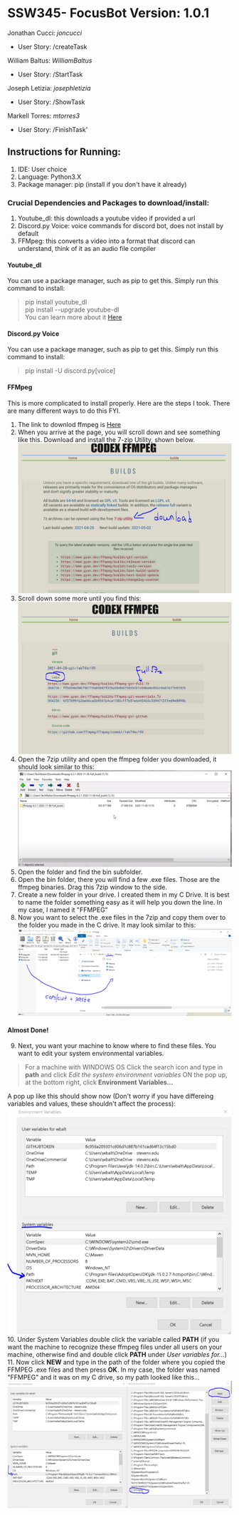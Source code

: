 # SSW345- FocusBot Version: 1.0.1  

Jonathan Cucci: *joncucci*
- User Story: /createTask

William Baltus: *WilliamBaltus*
- User Story: /StartTask

Joseph Letizia: *josephletizia*
- User Story: /ShowTask

Markell Torres: *mtorres3*
- User Story: /FinishTask'


## Instructions for Running:

1. IDE: User choice  
2. Language: Python3.X  
3. Package manager: pip (install if you don't have it already)

### Crucial Dependencies and Packages to download/install:

1. Youtube_dl: this downloads a youtube video if provided a url
2. Discord.py Voice: voice commands for discord bot, does not install by default
3. FFMpeg: this converts a video into a format that discord can understand, think of it as an audio file compiler

#### Youtube_dl  
You can use a package manager, such as pip to get this. Simply run this command to install:
> pip install youtube_dl  
> pip install --upgrade youtube-dl  
You can learn more about it [Here](https://pypi.org/project/youtube_dl/)    

#### Discord.py Voice  
You can use a package manager, such as pip to get this. Simply run this command to install:
> pip install -U discord.py[voice]  

#### FFMpeg 
This is more complicated to install properly. Here are the steps I took. There are many different ways to do this FYI. 
1. The link to downlod ffmpeg is [Here](https://www.gyan.dev/ffmpeg/builds/)
2. When you arrive at the page, you will scroll down and see something like this. Download and install the 7-zip Utility, shown below.
  ![FFMpeg home page](7zip-ffmpeg.PNG)  
3. Scroll down some more until you find this:  
  ![FFMpeg full download link](full-ffmpeg.PNG)  
4. Open the 7zip utility and open the ffmpeg folder you downloaded, it should look similar to this:
  ![7zip-open download](7zip-open.PNG)
5. Open the folder and find the bin subfolder. 
6. Open the bin folder, there you will find a few .exe files. Those are the ffmpeg binaries. Drag this 7zip window to the side. 
7. Create a new folder in your drive. I created them in my C Drive. It is best to name the folder something easy as it will help you down the line. In my case, I named it "FFMPEG"
8. Now you want to select the .exe files in the 7zip and copy them over to the folder you made in the C drive. It may look similar to this:
  ![7zip .exe to C drive](copy-ffmpeg.PNG)
 
#### Almost Done!
9. Next, you want your machine to know where to find these files. You want to edit your system environmental variables. 
>For a machine with WINDOWS OS
>Click the search icon and type in **path** and click _Edit the system environment variables_
>ON the pop up, at the bottom right, click **Environment Variables...**   

A pop up like this should show now (Don't worry if you have differeing variables and values, these shouldn't affect the process): 
  ![environment pop up](environ-pop.PNG)
10. Under System Variables double click the variable called **PATH** (if you want the machine to recognize these ffmpeg files under all users on your machine, otherwise find and double click **PATH** under _User variables for..._)
11. Now click **NEW** and type in the path of the folder where you copied the FFMPEG .exe files and then press **OK**. In my case, the folder was named "FFMPEG" and it was on my C drive, so my path looked like this...
   ![Path variable](ffmpeg-path.PNG)

 

